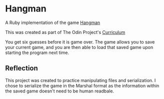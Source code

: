 # Hangman
A Ruby implementation of the game [Hangman](https://en.wikipedia.org/wiki/Hangman)

This was created as part of The Odin Project's [Curriculum](https://www.theodinproject.com/courses/ruby-programming/lessons/file-i-o-and-serialization)

You get six guesses before it is game over. The game allows you to save your current game, and you are then able to load that saved game upon starting the program next time.

## Reflection
This project was created to practice manipulating files and serialization. I chose to serialize the game in the Marshal format as the information within the saved game doesn't need to be human readbale.